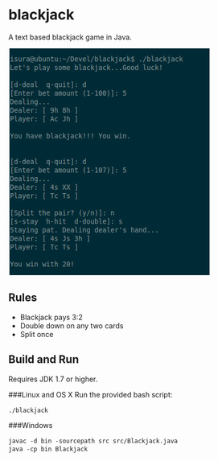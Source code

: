 # blackjack
A text based blackjack game in Java.

![alt tag](https://raw.githubusercontent.com/isuraed/blackjack/master/screenshot.jpg)

## Rules
* Blackjack pays 3:2
* Double down on any two cards
* Split once


## Build and Run
Requires JDK 1.7 or higher.

###Linux and OS X
Run the provided bash script:
```
./blackjack
```

###Windows
```
javac -d bin -sourcepath src src/Blackjack.java
java -cp bin Blackjack
```
